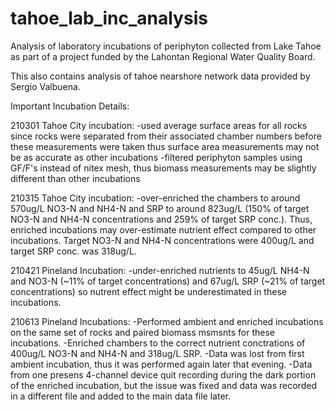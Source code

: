 # tahoe_lab_inc_analysis
Analysis of laboratory incubations of periphyton collected from Lake Tahoe as part of a project funded by the Lahontan Regional Water Quality Board.

This also contains analysis of tahoe nearshore network data provided by Sergio Valbuena.

Important Incubation Details:

  210301 Tahoe City incubation:
    -used average surface areas for all rocks since rocks were separated from their associated chamber numbers before these measurements were taken thus surface area measurements may not be as accurate as other incubations
    -filtered periphyton samples using GF/F's instead of nitex mesh, thus biomass measurements may be slightly different than other incubations
    
  210315 Tahoe City incubation:
    -over-enriched the chambers to around 570ug/L NO3-N and NH4-N and SRP to around 823ug/L (150% of target NO3-N and NH4-N concentrations and 259% of target SRP conc.). Thus, enriched incubations may over-estimate nutrient effect compared to other incubations. Target NO3-N and NH4-N concentrations were 400ug/L and target SRP conc. was 318ug/L.
    
  210421 Pineland Incubation:
    -under-enriched nutrients to 45ug/L NH4-N and NO3-N (~11% of target concentrations) and 67ug/L SRP (~21% of target concentrations) so nutrent effect might be underestimated in these incubations.
    
  210613 Pineland Incubations:
    -Performed ambient and enriched incubations on the same set of rocks and paired biomass msmsnts for these incubations.
    -Enriched chambers to the correct nutrient conctrations of 400ug/L NO3-N and NH4-N and 318ug/L SRP.
    -Data was lost from first ambient incubation, thus it was performed again later that evening.
    -Data from one presens 4-channel device quit recording during the dark portion of the enriched incubation, but the issue was fixed and data was recorded in a different file and added to the main data file later.